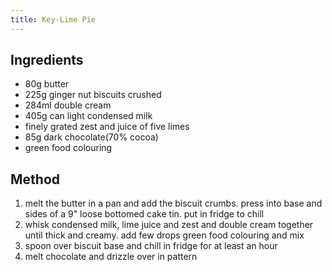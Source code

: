 ```yaml
---
title: Key-Lime Pie
---
```


## Ingredients

-   80g butter
-   225g ginger nut biscuits crushed
-   284ml double cream
-   405g can light condensed milk
-   finely grated zest and juice of five limes
-   85g dark chocolate(70% cocoa)
-   green food colouring

## Method

1.  melt the butter in a pan and add the biscuit crumbs. press into base and sides of a 9" loose bottomed cake tin. put in fridge to chill
2.  whisk condensed milk, lime juice and zest and double cream together until thick and creamy. add few drops green food colouring and mix
3.  spoon over biscuit base and chill in fridge for at least an hour
4.  melt chocolate and drizzle over in pattern
